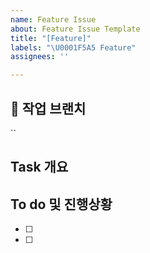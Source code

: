 ```yaml
---
name: Feature Issue
about: Feature Issue Template
title: "[Feature]"
labels: "\U0001F5A5️ Feature"
assignees: ''

---
```


## 🌸 작업 브랜치
``

## Task 개요


## To do 및 진행상황
- [ ]
- [ ]
